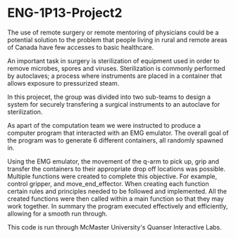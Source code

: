 # ENG-1P13-Project2
The use of remote surgery or remote mentoring of physicians could be a potential solution to the
problem that people living in rural and remote areas of Canada have few accesses to basic healthcare. 

An important task in surgery is sterilization of equipment used in order to remove microbes, spores and viruses.
Sterilization is commonly performed by autoclaves; a process where instruments are placed in a container that
allows exposure to pressurized steam. 

In this projecet, the group was divided into two sub-teams to design a
system for securely transfering a surgical instruments to an autoclave for sterilization.

As apart of the computation team we were instructed to produce a computer program that interacted with an EMG
emulator. The overall goal of the program was to generate 6 different containers, all randomly spawned in.

Using the EMG emulator, the movement of the q-arm to pick up, grip and transfer the containers to their
appropriate drop off locations was possible. Multiple functions were created to complete this objective. For
example, control gripper, and move_end_effector. When creating each function certain rules and principles
needed to be followed and implemented. All the created functions were then called within a main function so
that they may work together. In summary the program executed effectively and efficiently, allowing for a
smooth run through.

This code is run through McMaster University's Quanser Interactive Labs.


